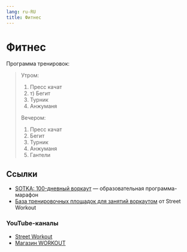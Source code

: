 ```yaml
---
lang: ru-RU 
title: Фитнес
---
```

# Фитнес

Программа тренировок:
> Утром:
> 1. Пресс качат
> 2. т) Бегит
> 3. Турник
> 4. Анжуманя
> 
> Вечером:
> 1. Пресс качат
> 2. Бегит
> 3. Турник
> 4. Анжуманя
> 5. Гантели

## Ссылки
- [SOTKA: 100-дневный воркаут](https://100.workout.su/) — образовательная программа-марафон
- [База тренировочных площадок для занятий воркаутом](https://workout.su/areas) от Street Workout

### YouTube-каналы
- [Street Workout](https://www.youtube.com/streetworkout)
- [Магазин WORKOUT](https://www.youtube.com/c/workoutshop)